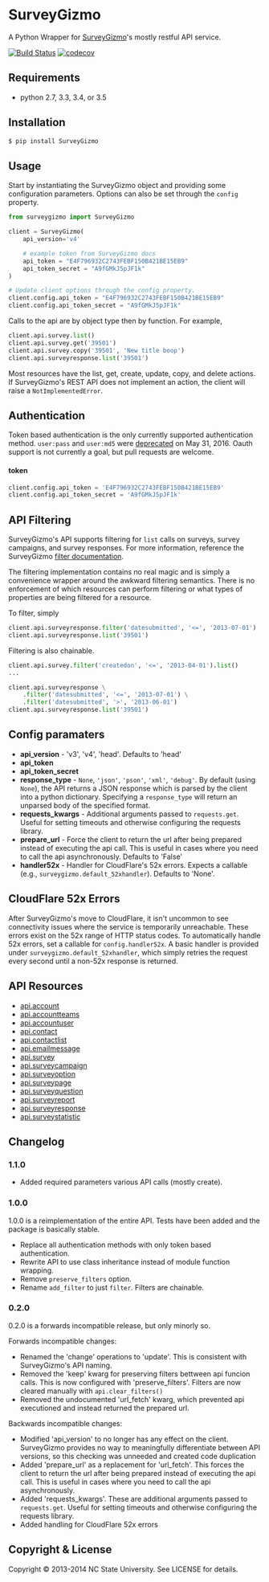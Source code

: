 
# SurveyGizmo

A Python Wrapper for [SurveyGizmo](https://apihelp.surveygizmo.com/help)'s mostly restful API service.

[![Build Status](https://travis-ci.org/ITNG/SurveyGizmo.svg?branch=master)](https://travis-ci.org/ITNG/SurveyGizmo)
[![codecov](https://codecov.io/gh/ITNG/SurveyGizmo/branch/master/graph/badge.svg)](https://codecov.io/gh/ITNG/SurveyGizmo)


## Requirements

- python 2.7, 3.3, 3.4, or 3.5


## Installation

```sh
$ pip install SurveyGizmo
```


## Usage

Start by instantiating the SurveyGizmo object and providing some configuration parameters. Options can also be set through the `config` property.

```python
from surveygizmo import SurveyGizmo

client = SurveyGizmo(
    api_version='v4'

    # example token from SurveyGizmo docs
    api_token = "E4F796932C2743FEBF150B421BE15EB9"
    api_token_secret = "A9fGMkJ5pJF1k"
)

# Update client options through the config property.
client.config.api_token = "E4F796932C2743FEBF150B421BE15EB9"
client.config.api_token_secret = "A9fGMkJ5pJF1k"
```

Calls to the api are by object type then by function. For example,

```python
client.api.survey.list()
client.api.survey.get('39501')
client.api.survey.copy('39501', 'New title boop')
client.api.surveyresponse.list('39501')
```

Most resources have the list, get, create, update, copy, and delete actions. If SurveyGizmo's REST API does not implement an action, the client will raise a `NotImplementedError`.


## Authentication

Token based authentication is the only currently supported authentication method. `user:pass` and `user:md5` were [deprecated](https://community.surveygizmo.com/questions/question/final-notice-surveygizmo-api-authentication-changes/) on May 31, 2016. Oauth support is not currently a goal, but pull requests are welcome.

#### token
```python
client.config.api_token = 'E4F796932C2743FEBF150B421BE15EB9'
client.config.api_token_secret = 'A9fGMkJ5pJF1k'
```

## API Filtering

SurveyGizmo's API supports filtering for `list` calls on surveys, survey campaigns, and survey responses. For more information, reference the SurveyGizmo [filter documentation](https://apihelp.surveygizmo.com/help/article/link/filters).

The filtering implementation contains no real magic and is simply a convenience wrapper around the awkward filtering semantics. There is no enforcement of which resources can perform filtering or what types of properties are being filtered for a resource.

To filter, simply

```python
client.api.surveyresponse.filter('datesubmitted', '<=', '2013-07-01')
client.api.surveyresponse.list('39501')
```

Filtering is also chainable.

```python
client.api.survey.filter('createdon', '<=', '2013-04-01').list()
...

client.api.surveyresponse \
    .filter('datesubmitted', '<=', '2013-07-01') \
    .filter('datesubmitted', '>', '2013-06-01')
client.api.surveyresponse.list('39501')
```


## Config paramaters

* **api_version** - 'v3', 'v4', 'head'. Defaults to 'head'
* **api_token**
* **api_token_secret**
* **response_type** - `None`, `'json'`, `'pson'`, `'xml'`, `'debug'`. By default (using `None`), the API returns a JSON response which is parsed by the client into a python dictionary. Specifying a `response_type` will return an unparsed body of the specified format.
* **requests_kwargs** - Additional arguments passed to `requests.get`. Useful for setting timeouts and otherwise configuring the requests library.
* **prepare_url** - Force the client to return the url after being prepared instead of executing the api call. This is useful in cases where you need to call the api asynchronously. Defaults to 'False'
* **handler52x** - Handler for CloudFlare's 52x errors. Expects a callable (e.g., `surveygizmo.default_52xhandler`). Defaults to 'None'.


## CloudFlare 52x Errors

After SurveyGizmo's move to CloudFlare, it isn't uncommon to see connectivity issues where the service is temporarily unreachable. These errors exist on the 52x range of HTTP status codes. To automatically handle 52x errors, set a callable for `config.handler52x`. A basic handler is provided under `surveygizmo.default_52xhandler`, which simply retries the request every second until a non-52x response is returned.


## API Resources

* [api.account](https://apihelp.surveygizmo.com/help/article/link/account-object)
* [api.accountteams](https://apihelp.surveygizmo.com/help/article/link/accountteams-object)
* [api.accountuser](https://apihelp.surveygizmo.com/help/article/link/accountuser-object)
* [api.contact](https://apihelp.surveygizmo.com/help/article/link/contact-sub-object)
* [api.contactlist](https://apihelp.surveygizmo.com/help/article/link/contactlist-object)
* [api.emailmessage](https://apihelp.surveygizmo.com/help/article/link/emailmessage-sub-object)
* [api.survey](https://apihelp.surveygizmo.com/help/article/link/survey-object)
* [api.surveycampaign](https://apihelp.surveygizmo.com/help/article/link/surveycampaign-sub-object)
* [api.surveyoption](https://apihelp.surveygizmo.com/help/article/link/surveyoption-sub-object)
* [api.surveypage](https://apihelp.surveygizmo.com/help/article/link/surveypage-sub-object)
* [api.surveyquestion](https://apihelp.surveygizmo.com/help/article/link/surveyquestion-sub-object)
* [api.surveyreport](https://apihelp.surveygizmo.com/help/article/link/surveyreport-sub-object)
* [api.surveyresponse](https://apihelp.surveygizmo.com/help/article/link/surveyresponse-sub-object)
* [api.surveystatistic](https://apihelp.surveygizmo.com/help/article/link/surveystatistic-sub-object)


## Changelog

### 1.1.0

- Added required parameters various API calls (mostly create).

### 1.0.0

1.0.0 is a reimplementation of the entire API. Tests have been added and the package is basically stable.

- Replace all authentication methods with only token based authentication.
- Rewrite API to use class inheritance instead of module function wrapping.
- Remove `preserve_filters` option.
- Rename `add_filter` to just `filter`. Filters are chainable.


### 0.2.0

0.2.0 is a forwards incompatible release, but only minorly so.

Forwards incompatible changes:

- Renamed the 'change' operations to 'update'. This is consistent with SurveyGizmo's API naming.
- Removed the 'keep' kwarg for preserving filters bettween api funcion calls. This is now configured with 'preserve_filters'. Filters are now cleared manually with `api.clear_filters()`
- Removed the undocumented 'url_fetch' kwarg, which prevented api executioned and instead returned the prepared url.

Backwards incompatible changes:

- Modified 'api_version' to no longer has any effect on the client. SurveyGizmo provides no way to meaningfully differentiate between API versions, so this checking was unneeded and created code duplication
- Added 'prepare_url' as a replacement for 'url_fetch'. This forces the client to return the url after being prepared instead of executing the api call. This is useful in cases where you need to call the api asynchronously.
- Added 'requests_kwargs'. These are additional arguments passed to `requests.get`. Useful for setting timeouts and otherwise configuring the requests library.
- Added handling for CloudFlare 52x errors


## Copyright & License
Copyright &copy; 2013-2014 NC State University. See LICENSE for details.

